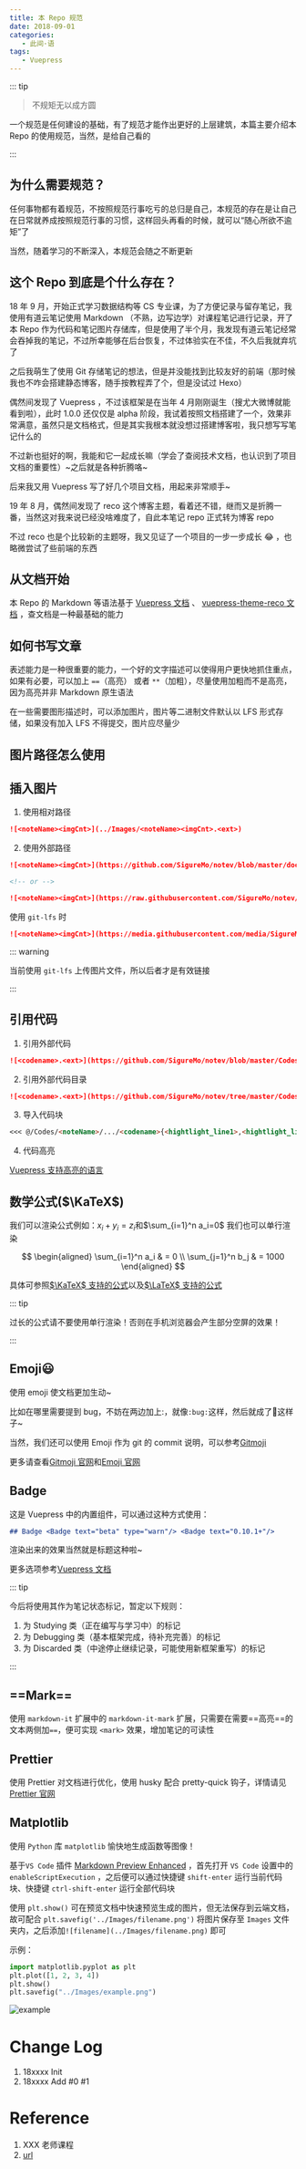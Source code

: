 ```yaml
---
title: 本 Repo 规范
date: 2018-09-01
categories:
   - 此间·语
tags:
   - Vuepress
---
```


::: tip

> 不规矩无以成方圆

一个规范是任何建设的基础，有了规范才能作出更好的上层建筑，本篇主要介绍本 Repo 的使用规范，当然，是给自己看的

:::

<!-- more -->

## 为什么需要规范？

任何事物都有着规范，不按照规范行事吃亏的总归是自己，本规范的存在是让自己在日常就养成按照规范行事的习惯，这样回头再看的时候，就可以“随心所欲不逾矩”了

当然，随着学习的不断深入，本规范会随之不断更新

## 这个 Repo 到底是个什么存在？

18 年 9 月，开始正式学习数据结构等 CS 专业课，为了方便记录与留存笔记，我使用有道云笔记使用 Markdown （不熟，边写边学）对课程笔记进行记录，开了本 Repo 作为代码和笔记图片存储库，但是使用了半个月，我发现有道云笔记经常会吞掉我的笔记，不过所幸能够在后台恢复，不过体验实在不佳，不久后我就弃坑了

之后我萌生了使用 Git 存储笔记的想法，但是并没能找到比较友好的前端（那时候我也不咋会搭建静态博客，随手按教程弄了个，但是没试过 Hexo）

偶然间发现了 Vuepress ，不过该框架是在当年 4 月刚刚诞生（搜尤大微博就能看到啦），此时 1.0.0 还仅仅是 alpha 阶段，我试着按照文档搭建了一个，效果非常满意，虽然只是文档格式，但是其实我根本就没想过搭建博客啦，我只想写写笔记什么的

不过新也挺好的啊，我能和它一起成长嘛（学会了查阅技术文档，也认识到了项目文档的重要性）~之后就是各种折腾咯~

后来我又用 Vuepress 写了好几个项目文档，用起来非常顺手~

19 年 8 月，偶然间发现了 reco 这个博客主题，看着还不错，继而又是折腾一番，当然这对我来说已经没啥难度了，自此本笔记 repo 正式转为博客 repo

不过 reco 也是个比较新的主题呀，我又见证了一个项目的一步一步成长 :joy: ，也略微尝试了些前端的东西

## 从文档开始

本 Repo 的 Markdown 等语法基于 [Vuepress 文档](https://vuepress.vuejs.org/) 、 [vuepress-theme-reco 文档](https://vuepress-theme-reco.recoluan.com/) ，查文档是一种最基础的能力

## 如何书写文章

表述能力是一种很重要的能力，一个好的文字描述可以使得用户更快地抓住重点，如果有必要，可以加上 `==`（高亮） 或者 `**`（加粗），尽量使用加粗而不是高亮，因为高亮并非 Markdown 原生语法

在一些需要图形描述时，可以添加图片，图片等二进制文件默认以 LFS 形式存储，如果没有加入 LFS 不得提交，图片应尽量少

## 图片路径怎么使用

## 插入图片

1. 使用相对路径

```md
![<noteName><imgCnt>](../Images/<noteName><imgCnt>.<ext>)
```

2. 使用外部路径

```md
![<noteName><imgCnt>](https://github.com/SigureMo/notev/blob/master/docs/Images/<noteName><imgCnt>.<ext>?raw=true)

<!-- or -->

![<noteName><imgCnt>](https://raw.githubusercontent.com/SigureMo/notev/master/docs/Images/<noteName><imgCnt>.<ext>)
```

使用 `git-lfs` 时

```md
![<noteName><imgCnt>](https://media.githubusercontent.com/media/SigureMo/notev/master/docs/Images/<noteName><imgCnt>.<ext>)
```

::: warning

当前使用 `git-lfs` 上传图片文件，所以后者才是有效链接

:::

## 引用代码

1. 引用外部代码

```md
![<codename>.<ext>](https://github.com/SigureMo/notev/blob/master/Codes/<notename>/.../<codename>.<ext>)
```

2. 引用外部代码目录

```md
![<codename>.<ext>](https://github.com/SigureMo/notev/tree/master/Codes/<notename>/.../)
```

3. 导入代码块

```md
<<< @/Codes/<noteName>/.../<codename>{<hightlight_line1>,<hightlight_line2>}
```

4. 代码高亮

[Vuepress 支持高亮的语言](https://prismjs.com/#languages-list)

## 数学公式($\KaTeX$)

我们可以渲染公式例如：$x_i + y_i = z_i$和$\sum_{i=1}^n a_i=0$
我们也可以单行渲染

$$
\begin{aligned}
\sum_{i=1}^n a_i & = 0 \\
\sum_{j=1}^n b_j & = 1000
\end{aligned}
$$

具体可参照[$\KaTeX$ 支持的公式](https://katex.org/docs/supported.html)以及[$\LaTeX$ 支持的公式](https://math.meta.stackexchange.com/questions/5020/mathjax-basic-tutorial-and-quick-reference)

::: tip

过长的公式请不要使用单行渲染！否则在手机浏览器会产生部分空屏的效果！

:::

## Emoji:smiley:

使用 emoji 使文档更加生动~

比如在哪里需要提到 bug，不妨在两边加上:，就像`:bug:`这样，然后就成了:bug:这样子~

当然，我们还可以使用 Emoji 作为 git 的 commit 说明，可以参考[Gitmoji](./Discovery/05_Git_Commit.md)

更多请查看[Gitmoji 官网](http://gitmoji.carloscuesta.me/)和[Emoji 官网](https://emojipedia.org/)

## Badge <Badge text="beta" type="warn"/> <Badge text="0.10.1+"/>

这是 Vuepress 中的内置组件，可以通过这种方式使用：

```md
## Badge <Badge text="beta" type="warn"/> <Badge text="0.10.1+"/>
```

渲染出来的效果当然就是标题这种啦~

更多选项参考[Vuepress 文档](https://vuepress.vuejs.org/zh/guide/using-vue.html)

::: tip

今后将使用其作为笔记状态标记，暂定以下规则：

1. <Badge text="alpha" type="warn"/> <Badge text="0.10.1"/>为 Studying 类（正在编写与学习中）的标记
2. <Badge text="beta" type="tip"/> <Badge text="1.10.1"/>为 Debugging 类（基本框架完成，待补充完善）的标记
3. <Badge text="2.10.1" type="error" />为 Discarded 类（中途停止继续记录，可能使用新框架重写）的标记

:::

## ==Mark==

使用 `markdown-it` 扩展中的 `markdown-it-mark` 扩展，只需要在需要==高亮==的文本两侧加`==`，便可实现 `<mark>` 效果，增加笔记的可读性

## Prettier

使用 Prettier 对文档进行优化，使用 husky 配合 pretty-quick 钩子，详情请见[Prettier 官网](https://prettier.io/)

## Matplotlib

使用 `Python` 库 `matplotlib` 愉快地生成函数等图像！

基于`VS Code` 插件 [Markdown Preview Enhanced](https://shd101wyy.github.io/markdown-preview-enhanced/#/zh-cn/code-chunk) ，首先打开 `VS Code` 设置中的 `enableScriptExecution` ，之后便可以通过快捷键 `shift-enter` 运行当前代码块、快捷键 `ctrl-shift-enter` 运行全部代码块

使用 `plt.show()` 可在预览文档中快速预览生成的图片，但无法保存到云端文档，故可配合 `plt.savefig('../Images/filename.png')` 将图片保存至 `Images` 文件夹内，之后添加`![filename](../Images/filename.png)` 即可

示例：

```python {cmd=true matplotlib=true hide=true}
import matplotlib.pyplot as plt
plt.plot([1, 2, 3, 4])
plt.show()
plt.savefig("../Images/example.png")
```

![example](../Images/example.png)

# Change Log

1. 18xxxx Init
2. 18xxxx Add #0 #1

# Reference

1. XXX 老师课程
2. [url](/)
